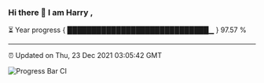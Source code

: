 ### Hi there 👋 I am Harry , 

⏳ Year progress { █████████████████████████████▁ } 97.57 %

---

⏰ Updated on Thu, 23 Dec 2021 03:05:42 GMT

![Progress Bar CI](https://github.com/duykhang68/duykhang68/workflows/Progress%20Bar%20CI/badge.svg)
